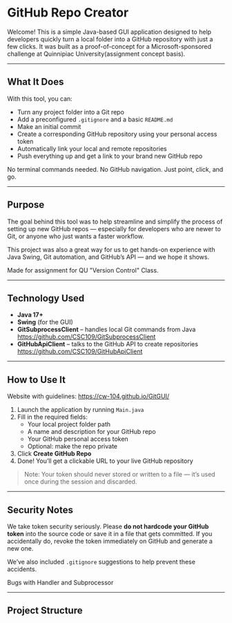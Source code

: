 # GitHub Repo Creator 

Welcome! This is a simple Java-based GUI application designed to help developers quickly turn a local folder into a GitHub repository with just a few clicks. It was built as a proof-of-concept for a Microsoft-sponsored challenge at Quinnipiac University(assignment concept basis).

---

## What It Does

With this tool, you can:

- Turn any project folder into a Git repo
- Add a preconfigured `.gitignore` and a basic `README.md`
- Make an initial commit
- Create a corresponding GitHub repository using your personal access token
- Automatically link your local and remote repositories
- Push everything up and get a link to your brand new GitHub repo

No terminal commands needed. No GitHub navigation. Just point, click, and go.

---

## Purpose

The goal behind this tool was to help streamline and simplify the process of setting up new GitHub repos — especially for developers who are newer to Git, or anyone who just wants a faster workflow.

This project was also a great way for us to get hands-on experience with Java Swing, Git automation, and GitHub’s API — and we hope it shows.

Made for assignment for QU "Version Control" Class.

---

## Technology Used

- **Java 17+**
- **Swing** (for the GUI)
- **GitSubprocessClient** – handles local Git commands from Java
      https://github.com/CSC109/GitSubprocessClient
- **GitHubApiClient** – talks to the GitHub API to create repositories
      https://github.com/CSC109/GitHubApiClient


---

## How to Use It

Website with guidelines: https://cw-104.github.io/GitGUI/

1. Launch the application by running `Main.java`
2. Fill in the required fields:
   - Your local project folder path
   - A name and description for your GitHub repo
   - Your GitHub personal access token
   - Optional: make the repo private
3. Click **Create GitHub Repo**
4. Done! You’ll get a clickable URL to your live GitHub repository

> Note: Your token should never stored or written to a file — it’s used once during the session and discarded.

---

## Security Notes

We take token security seriously. Please **do not hardcode your GitHub token** into the source code or save it in a file that gets committed. If you accidentally do, revoke the token immediately on GitHub and generate a new one.

We’ve also included `.gitignore` suggestions to help prevent these accidents.

Bugs with Handler and Subprocessor

---

## Project Structure


